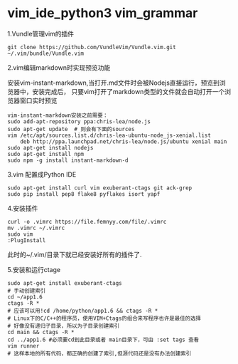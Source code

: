 # vim_ide_python3 vim_grammar
1.Vundle管理vim的插件

	git clone https://github.com/VundleVim/Vundle.vim.git ~/.vim/bundle/Vundle.vim

2.vim编辑markdown时实现预览功能

安装vim-instant-markdown,当打开.md文件时会被Nodejs直接运行，预览到浏览器中，安装完成后，
只要vim打开了markdown类型的文件就会自动打开一个浏览器窗口实时预览

	vim-instant-markdown安装之前需要：
	sudo add-apt-repository ppa:chris-lea/node.js
	sudo apt-get update  # 则会有下面的sources
	vim /etc/apt/sources.list.d/chris-lea-ubuntu-node_js-xenial.list
		deb http://ppa.launchpad.net/chris-lea/node.js/ubuntu xenial main  
	sudo apt-get install nodejs
	sudo apt-get install npm
	sudo npm -g install instant-markdown-d

3.vim 配置成Python IDE 

    sudo apt-get install curl vim exuberant-ctags git ack-grep
    sudo pip install pep8 flake8 pyflakes isort yapf
     

4.安装插件

    curl -o .vimrc https://file.femnyy.com/file/.vimrc
    mv .vimrc ~/.vimrc
    sudo vim 
    :PlugInstall 

此时的~/.vim/目录下就已经安装好所有的插件了.

5.安装和运行ctage

	sudo apt-get install exuberant-ctags
    # 手动创建索引
	cd ~/app1.6
	ctags -R *
	# 应该可以用!cd /home/python/app1.6 && ctags -R *
	# Linux下的C/C++的程序员，使用VIM+Ctags的组合来写程序也许是最佳的选择
    # 好像没有递归子目录，所以为子目录创建索引
    cd main && ctags -R *
    cd ../app1.6 #必须要cd到此目录或者 main目录下，可由 :set tags 查看
    vim runner
    # 这样本地的所有代码，都正确的创建了索引,但源代码还是没有办法创建索引

